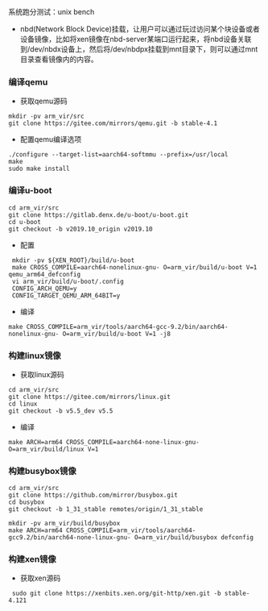 系统跑分测试：unix bench

- nbd(Network Block Device)挂载，让用户可以通过玩过访问某个块设备或者设备镜像，比如将xen镜像在nbd-server某端口运行起来，将nbd设备关联到/dev/nbdx设备上，然后将/dev/nbdpx挂载到mnt目录下，则可以通过mnt目录查看镜像内的内容。

### 编译qemu
- 获取qemu源码
```
mkdir -pv arm_vir/src
git clone https://gitee.com/mirrors/qemu.git -b stable-4.1
```
- 配置qemu编译选项
```
./configure --target-list=aarch64-softmmu --prefix=/usr/local
make
sudo make install
```

### 编译u-boot
```
cd arm_vir/src
git clone https://gitlab.denx.de/u-boot/u-boot.git
cd u-boot
git checkout -b v2019.10_origin v2019.10
```
- 配置
```
 mkdir -pv ${XEN_ROOT}/build/u-boot
 make CROSS_COMPILE=aarch64-nonelinux-gnu- O=arm_vir/build/u-boot V=1 qemu_arm64_defconfig
 vi arm_vir/build/u-boot/.config
 CONFIG_ARCH_QEMU=y
 CONFIG_TARGET_QEMU_ARM_64BIT=y
 ```
 - 编译
  ```
make CROSS_COMPILE=arm_vir/tools/aarch64-gcc-9.2/bin/aarch64-nonelinux-gnu- O=arm_vir/build/u-boot V=1 -j8
 ```
 
 ### 构建linux镜像
 - 获取linux源码
 ```
cd arm_vir/src 
git clone https://gitee.com/mirrors/linux.git
cd linux 
git checkout -b v5.5_dev v5.5
```
- 编译
```
make ARCH=arm64 CROSS_COMPILE=aarch64-none-linux-gnu- O=arm_vir/build/linux V=1 
```

### 构建busybox镜像
```
cd arm_vir/src
git clone https://github.com/mirror/busybox.git
cd busybox
git checkout -b 1_31_stable remotes/origin/1_31_stable

mkdir -pv arm_vir/build/busybox
make ARCH=arm64 CROSS_COMPILE=arm_vir/tools/aarch64-gcc9.2/bin/aarch64-none-linux-gnu- O=arm_vir/build/busybox defconfig
```

### 构建xen镜像
- 获取xen源码
```
 sudo git clone https://xenbits.xen.org/git-http/xen.git -b stable-4.121
```
